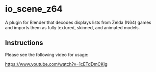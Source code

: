 # io_scene_z64
A plugin for Blender that decodes displays lists from Zelda (N64) games and imports them as fully textured, skinned, and animated models.

## Instructions

Please see the following video for usage:

https://www.youtube.com/watch?v=1cETdDmCKIg
